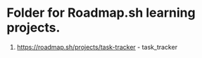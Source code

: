 # Folder for Roadmap.sh learning projects.

1. https://roadmap.sh/projects/task-tracker - task_tracker
